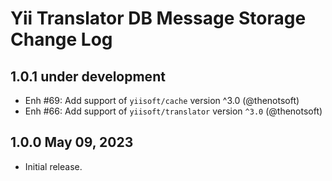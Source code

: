 # Yii Translator DB Message Storage Change Log

## 1.0.1 under development

- Enh #69: Add support of `yiisoft/cache` version ^3.0 (@thenotsoft)
- Enh #66: Add support of `yiisoft/translator` version `^3.0` (@thenotsoft)

## 1.0.0 May 09, 2023

- Initial release.
